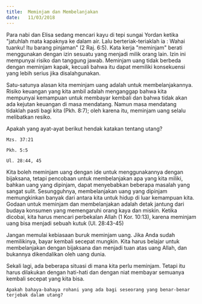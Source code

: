 ```yaml
---
title:  Meminjam dan Membelanjakan
date:   11/03/2018
---
```


Para nabi dan Elisa sedang mencari kayu di tepi sungai Yordan ketika "jatuhlah mata kapaknya ke dalam air. Lalu berteriak-teriaklah ia : Wahai tuanku! Itu barang pinjaman" (2 Raj. 6:5). Kata kerja "meminjam" berati menggunakan dengan izin sesuatu yang menjadi milik orang lain. Izin ini mempunyai risiko dan tanggung jawab. Meminjam uang tidak berbeda dengan meminjam kapak, kecuali bahwa itu dapat memiliki konsekuensi yang lebih serius jika disalahgunakan.

Satu-satunya alasan kita meminjam uang adalah untuk membelanjakannya. Risiko keuangan yang kita ambil adalah menganggap bahwa kita mempunyai kemampuan untuk membayar kembali dan bahwa tidak akan ada kejutan keuangan di masa mendatang. Namun masa mendatang tidaklah pasti bagi kita (Pkh. 8:7); oleh karena itu, meminjam uang selalu melibatkan resiko.

Apakah yang ayat-ayat berikut hendak katakan tentang utang?


`Mzs. 37:21`

`Pkh. 5:5`

`Ul. 28:44, 45`

Kita boleh meminjam uang dengan ide untuk menggunakannya dengan bijaksana, tetapi pencobaan untuk membelanjakan apa yang kita miliki, bahkan uang yang dipinjam, dapat menyebabkan beberapa masalah yang sangat sulit. Sesungguhnya, membelanjakan uang yang dipinjam memungkinkan banyak dari antara kita untuk hidup di luar kemampuan kita. Godaan untuk meminjam dan membelanjakan adalah detak jantung dari budaya konsumen yang memengaruhi orang kaya dan miskin. Ketika dicobai, kita harus mencari perbekalan Allah (1 Kor. 10:13), karena meminjam uang bisa menjadi sebuah kutuk (Ul. 28:43-45)

Jangan memulai kebiasaan buruk meminjam uang. Jika Anda sudah memilikinya, bayar kembali secepat mungkin. Kita harus belajar untuk membelanjakan dengan bijaksana dan menjadi tuan atas uang Allah, dan bukannya dikendalikan oleh uang dunia.

Sekali lagi, ada beberapa situasi di mana kita perlu meminjam. Tetapi itu harus dilakukan dengan hati-hati dan dengan niat membayar semuanya kembali secepat yang kita bisa.

`Apakah bahaya-bahaya rohani yang ada bagi seseorang yang benar-benar terjebak dalam utang?`